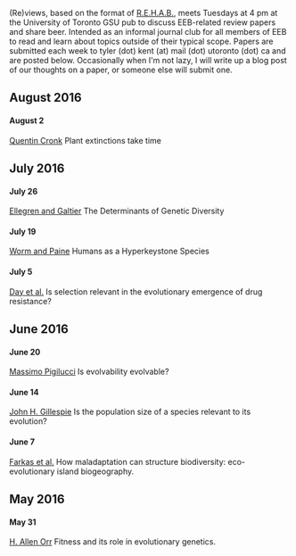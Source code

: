 
(Re)views, based on the format of [R.E.H.A.B.](http://www.rilab.org/rehab.html), meets Tuesdays at 4 pm at the University of Toronto GSU pub to discuss EEB-related review papers and share beer.
Intended as an informal journal club for all members of EEB to read and learn about topics outside of their typical scope.
Papers are submitted each week to tyler (dot) kent (at) mail (dot) utoronto (dot) ca and are posted below.
Occasionally when I'm not lazy, I will write up a blog post of our thoughts on a paper, or someone else will submit one.

## August 2016

#### August 2
[Quentin Cronk](https://paperpile.com/view/43ae7f1e-ae0c-052a-8385-0ee25cc58735) Plant extinctions take time

## July 2016

#### July 26
[Ellegren and Galtier](https://paperpile.com/shared/rcSrJY) The Determinants of Genetic Diversity

#### July 19
[Worm and Paine](https://paperpile.com/shared/dLMJWz) Humans as a Hyperkeystone Species

#### July 5
[Day et al.](https://paperpile.com/shared/J8yaVX) Is selection relevant in the evolutionary emergence of drug resistance?

## June 2016

#### June 20
[Massimo Pigilucci](http://www.nature.com/nrg/journal/v9/n1/pdf/nrg2278.pdf) Is evolvability evolvable?

#### June 14
[John H. Gillespie](https://paperpile.com/shared/RDgpbu) Is the population size of a species relevant to its evolution?

#### June 7
[Farkas et al.](http://www.cell.com/trends/ecology-evolution/abstract/S0169-5347(15)00004-X) How maladaptation can structure biodiversity: eco-evolutionary island biogeography.

## May 2016

#### May 31
[H. Allen Orr](https://paperpile.com/shared/TAxSJQ) Fitness and its role in evolutionary genetics.
